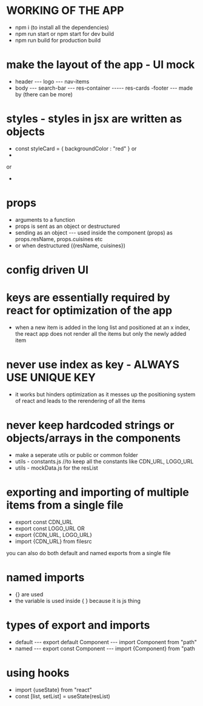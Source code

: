 # WORKING OF THE APP
- npm i (to install all the dependencies)
- npm run start or npm start for dev build
- npm run build for production build

# make the layout of the app - UI mock
- header
--- logo
--- nav-items
- body
--- search-bar
--- res-container
----- res-cards
-footer
--- made by (there can be more)

# styles - styles in jsx are written as objects 
- const styleCard = {
    backgroundColor : "red"
}
or
- <div style={{backgroundColor : 'red'}}></div>
or 
- <div style={styleCard}></div>

# props
- arguments to a function
- props is sent as an object or destructured
- sending as an object 
--- used inside the component (props) as props.resName, props.cuisines etc
- or when destructured ({resName, cuisines})

# config driven UI

# keys are essentially required by react for optimization of the app
- when a new item is added in the long list and positioned at an x index, the react app does not render all the items but only the newly added item

# never use index as key - ALWAYS USE UNIQUE KEY
- it works but hinders optimization as it messes up the positioning system of react and leads to the rerendering of all the items

# never keep hardcoded strings or objects/arrays in the components
- make a seperate utils or public or common folder
- utils - constants.js //to keep all the constants like CDN_URL, LOGO_URL
- utils - mockData.js for the resList

# exporting and importing of multiple items from a single file
- export const CDN_URL 
- export const LOGO_URL
OR 
- export {CDN_URL, LOGO_URL}
- import {CDN_URL} from filesrc

you can also do both default and named exports from a single file

# named imports
- {} are used 
- the variable is used inside { } because it is js thing

# types of export and imports
- default
--- export default Component
--- import Component from "path"
- named
--- export const Component
--- import {Component} from "path

# using hooks
- import {useState} from "react"
- const [list, setList] = useState(resList)